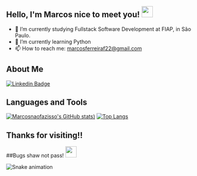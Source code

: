 ## Hello, I'm Marcos nice to meet you! <img src=https://github.com/TheDudeThatCode/TheDudeThatCode/blob/master/Assets/Hi.gif width="30">

- 🔭 I’m currently studying Fullstack Software Development at FIAP, in São Paulo.
- 🌱 I’m currently learning Python
- 📫 How to reach me: marcosferreiraf22@gmail.com

## About Me
[![Linkedin Badge](https://img.shields.io/badge/-LinkedIn-blue?style=flat-square&logo=Linkedin&logoColor=white&link=https://www.linkedin.com/in/marcosvmferreira/)](https://www.linkedin.com/in/marcosvmferreira/)

## Languages and Tools
[![Marcosnaofazisso's GitHub stats](https://github-readme-stats.vercel.app/api?username=marcosnaofazisso&show_icons=true&theme=dracula))](https://github.com/marcosnaofazisso/github-readme-stats)
[![Top Langs](https://github-readme-stats.vercel.app/api/top-langs/?username=marcosnaofazisso)](https://github.com/anuraghazra/github-readme-stats)

## Thanks for visiting!!

##Bugs shaw not pass! 
<img src=https://github.com/TheDudeThatCode/TheDudeThatCode/blob/master/Assets/gandalf_parrot.gif width="30">

![Snake animation](https://github.com/marcosnaofazisso/marcosnaofazisso/blob/output/github-contribution-grid-snake.svg) 
